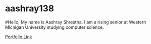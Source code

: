 # aashray138

#Hello, My name is Aashray Shrestha. I am a rising senior at Western Michigan University studying computer science.

<a href = "https://aashraysth.web.app/"> Portfolio Link </a>
